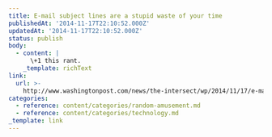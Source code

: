 ```yaml
---
title: E-mail subject lines are a stupid waste of your time
publishedAt: '2014-11-17T22:10:52.000Z'
updatedAt: '2014-11-17T22:10:52.000Z'
status: publish
body:
  - content: |
      \+1 this rant.
    _template: richText
link:
  url: >-
    http://www.washingtonpost.com/news/the-intersect/wp/2014/11/17/e-mail-subject-lines-are-a-stupid-waste-of-your-time/
categories:
  - reference: content/categories/random-amusement.md
  - reference: content/categories/technology.md
_template: link
---
```



